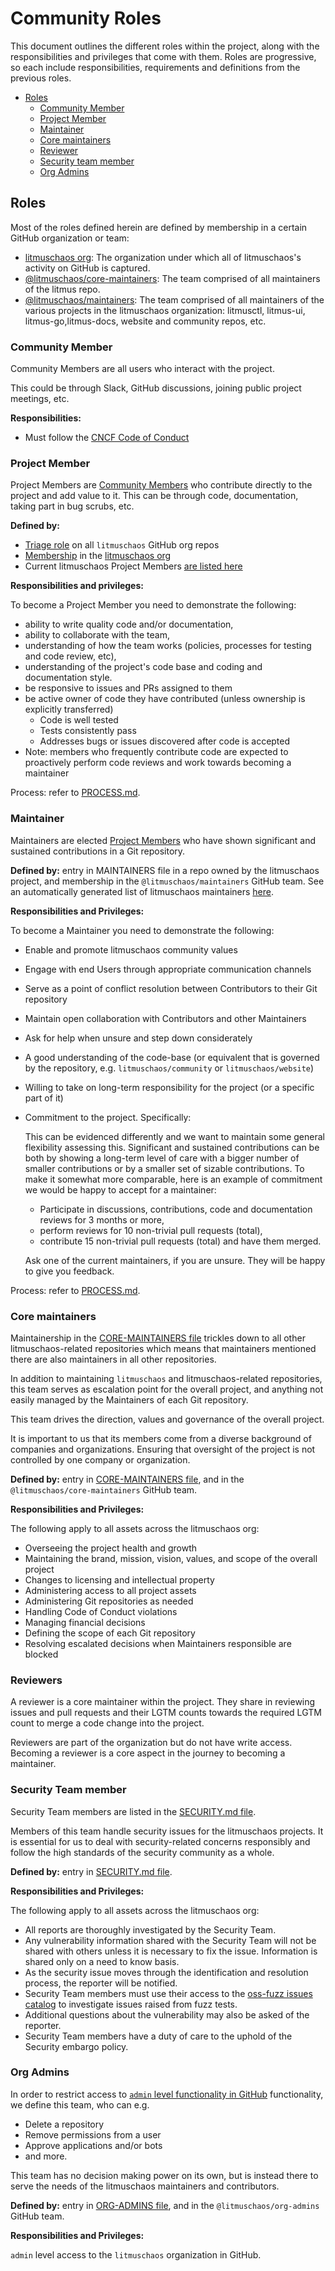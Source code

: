 # Community Roles

This document outlines the different roles within the project, along with the responsibilities and privileges that come with them.
Roles are progressive, so each include responsibilities, requirements and definitions from the previous roles.

- [Roles](#roles)
  - [Community Member](#community-member)
  - [Project Member](#project-member)
  - [Maintainer](#maintainer)
  - [Core maintainers](#core-maintainers)
  - [Reviewer](#reviewer)
  - [Security team member](#security-team-member)
  - [Org Admins](#org-admins)

## Roles

Most of the roles defined herein are defined by membership in a certain GitHub organization or team:

- [litmuschaos org](https://github.com/litmuschaos): The organization under which all of litmuschaos's activity on GitHub is captured.
- [@litmuschaos/core-maintainers](https://github.com/litmuschaos/community/blob/main/CORE-MAINTAINERS): The team comprised of all maintainers of the litmus repo.
- [@litmuschaos/maintainers](https://github.com/litmuschaos/community/blob/main/project/litmuschaos-project-maintainers.yaml): The team comprised of all maintainers of the various projects in the litmuschaos organization: litmusctl, litmus-ui, litmus-go,litmus-docs, website and community repos, etc.

### Community Member

Community Members are all users who interact with the project.

This could be through Slack, GitHub discussions, joining public project meetings, etc.

**Responsibilities:**

- Must follow the [CNCF Code of Conduct](https://github.com/cncf/foundation/blob/master/code-of-conduct.md)

### Project Member

Project Members are [Community Members][Community Member] who contribute directly to the project and add value to it.
This can be through code, documentation, taking part in bug scrubs, etc.

**Defined by:**

- [Triage role](https://docs.github.com/en/organizations/managing-access-to-your-organizations-repositories/repository-permission-levels-for-an-organization#repository-access-for-each-permission-level) on all `litmuschaos` GitHub org repos
- [Membership](https://docs.github.com/en/account-and-profile/setting-up-and-managing-your-github-user-account/managing-your-membership-in-organizations/about-organization-membership) in the [litmuschaos org](https://github.com/litmuschaos)
- Current litmuschaos Project Members [are listed here](PROJECT-MEMBERS.md)

**Responsibilities and privileges:**

To become a Project Member you need to demonstrate the following:

- ability to write quality code and/or documentation,
- ability to collaborate with the team,
- understanding of how the team works (policies, processes for testing and code review, etc),
- understanding of the project's code base and coding and documentation style.
- be responsive to issues and PRs assigned to them
- be active owner of code they have contributed (unless ownership is explicitly transferred)
  - Code is well tested
  - Tests consistently pass
  - Addresses bugs or issues discovered after code is accepted
- Note: members who frequently contribute code are expected to proactively perform code reviews and work towards becoming a maintainer

Process: refer to [PROCESS.md](PROCESS.md#applying-for-litmuschaos-membership).

### Maintainer

Maintainers are elected [Project Members][Project Member] who have shown significant and sustained contributions in a Git repository.

**Defined by:** entry in MAINTAINERS file in a repo owned by the litmuschaos project, and membership in the `@litmuschaos/maintainers` GitHub team. See an automatically generated list of litmuschaos maintainers [here](https://github.com/litmuschaos/community/blob/main/project/litmuschaos-project-maintainers.yaml).

**Responsibilities and Privileges:**

To become a Maintainer you need to demonstrate the following:

- Enable and promote litmuschaos community values
- Engage with end Users through appropriate communication channels
- Serve as a point of conflict resolution between Contributors to their Git repository
- Maintain open collaboration with Contributors and other Maintainers
- Ask for help when unsure and step down considerately
- A good understanding of the code-base (or equivalent that is governed by the repository, e.g. `litmuschaos/community` or `litmuschaos/website`)
- Willing to take on long-term responsibility for the project (or a specific part of it)
- Commitment to the project. Specifically:

  This can be evidenced differently and we want to maintain some general flexibility assessing this. Significant and sustained contributions can be both by showing a long-term level of care with a bigger number of smaller contributions or by a smaller set of sizable contributions. To make it somewhat more comparable, here is an example of commitment we would be happy to accept for a maintainer:

  - Participate in discussions, contributions, code and documentation reviews for 3 months or more,
  - perform reviews for 10 non-trivial pull requests (total),
  - contribute 15 non-trivial pull requests (total) and have them merged.

  Ask one of the current maintainers, if you are unsure. They will be happy to give you feedback.

Process: refer to [PROCESS.md](PROCESS.md#applying-for-litmuschaos-maintainership).

### Core maintainers

Maintainership in the [CORE-MAINTAINERS file](https://github.com/litmuschaos/litmus/MAINTAINERS.md) trickles down to all other litmuschaos-related repositories which means that maintainers mentioned there are also maintainers in all other repositories.

In addition to maintaining `litmuschaos` and litmuschaos-related repositories, this team serves as escalation point for the overall project, and anything not easily managed by the Maintainers of each Git repository.

This team drives the direction, values and governance of the overall project.

It is important to us that its members come from a diverse background of companies and organizations.
Ensuring that oversight of the project is not controlled by one company or organization.

**Defined by:** entry in [CORE-MAINTAINERS file](https://github.com/litmuschaos/community/blob/main/CORE-MAINTAINERS), and in the `@litmuschaos/core-maintainers` GitHub team.

**Responsibilities and Privileges:**

The following apply to all assets across the litmuschaos org:

- Overseeing the project health and growth
- Maintaining the brand, mission, vision, values, and scope of the overall project
- Changes to licensing and intellectual property
- Administering access to all project assets
- Administering Git repositories as needed
- Handling Code of Conduct violations
- Managing financial decisions
- Defining the scope of each Git repository
- Resolving escalated decisions when Maintainers responsible are blocked

### Reviewers

A reviewer is a core maintainer within the project. They share in reviewing issues and pull requests and their LGTM counts towards the required LGTM count to merge a code change into the project.

Reviewers are part of the organization but do not have write access. Becoming a reviewer is a core aspect in the journey to becoming a maintainer.



### Security Team member

Security Team members are listed in the [SECURITY.md file](https://github.com/litmuschaos/.github/blob/main/SECURITY.md#security-team).

Members of this team handle security issues for the litmuschaos projects. It is essential for us to deal with security-related concerns responsibly and follow the high standards of the security community as a whole.

**Defined by:** entry in [SECURITY.md file](https://github.com/litmuschaos/.github/blob/main/SECURITY.md#security-team).

**Responsibilities and Privileges:**

The following apply to all assets across the litmuschaos org:

- All reports are thoroughly investigated by the Security Team.
- Any vulnerability information shared with the Security Team will not be shared with others unless it is necessary to fix the issue. Information is shared only on a need to know basis.
- As the security issue moves through the identification and resolution process, the reporter will be notified.
- Security Team members must use their access to the [oss-fuzz issues catalog](https://bugs.chromium.org/p/oss-fuzz/) to investigate issues raised from fuzz tests.
- Additional questions about the vulnerability may also be asked of the reporter.
- Security Team members have a duty of care to the uphold of the Security embargo policy.

### Org Admins

In order to restrict access to [`admin` level functionality in GitHub](https://docs.github.com/en/organizations/managing-access-to-your-organizations-repositories/repository-roles-for-an-organization#permissions-for-each-role) functionality, we define this team, who can e.g.

- Delete a repository
- Remove permissions from a user
- Approve applications and/or bots
- and more.

This team has no decision making power on its own, but is instead there to serve the needs of the litmuschaos maintainers and contributors.

**Defined by:** entry in [ORG-ADMINS file](https://github.com/litmuschaos/community/blob/main/ORG-ADMINS), and in the `@litmuschaos/org-admins` GitHub team.

**Responsibilities and Privileges:**

`admin` level access to the `litmuschaos` organization in GitHub.

<!-- md links -->
[Community Member]: #community-member
[Project Member]: #project-member
[Maintainer]: #maintainer
[core maintainers]: #core-maintainers
[Org Admins]: #org-admins

